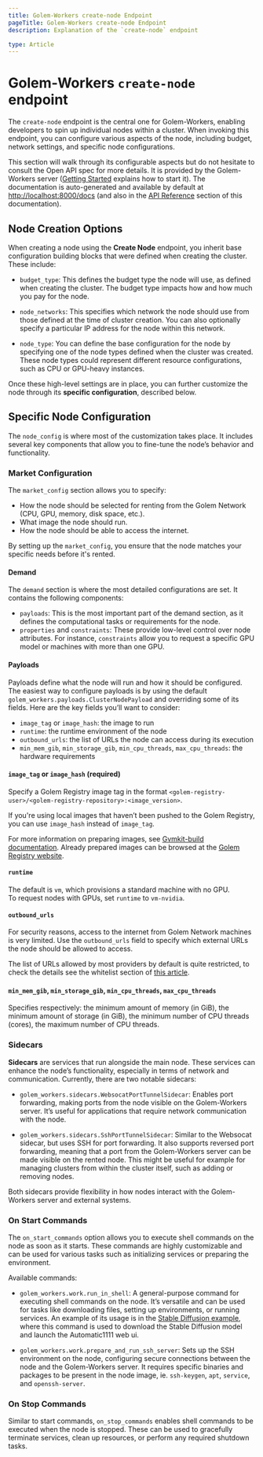 ```yaml
---
title: Golem-Workers create-node Endpoint
pageTitle: Golem-Workers create-node Endpoint 
description: Explanation of the `create-node` endpoint

type: Article
---
```


# Golem-Workers `create-node` endpoint

The `create-node` endpoint is the central one for Golem-Workers, 
enabling developers to spin up individual nodes within a cluster.
When invoking this endpoint, you can configure various aspects of the node, including budget, network settings, 
and specific node configurations. 

This section will walk through its configurable aspects but do not hesitate to 
consult the Open API spec for more details.
It is provided by the Golem-Workers server 
([Getting Started](/docs/creators/golem-workers/getting-started) explains how to start it). 
The documentation is auto-generated and available by default at [http://localhost:8000/docs](http://localhost:8000/docs)
(and also in the [API Reference](/docs/creators/golem-workers/api-swagger-ui) section of this documentation).

## Node Creation Options

When creating a node using the **Create Node** endpoint, you inherit base configuration building blocks that were defined
when creating the cluster. These include:

- `budget_type`: This defines the budget type the node will use, as defined when creating the cluster. 
The budget type impacts how and how much you pay for the node.

- `node_networks`: This specifies which network the node should use from those defined at the time of cluster creation. 
You can also optionally specify a particular IP address for the node within this network.

- `node_type`: You can define the base configuration for the node by specifying one of the node types defined 
when the cluster was created. These node types could represent different resource configurations, such as CPU or GPU-heavy instances.

Once these high-level settings are in place, you can further customize the node 
through its **specific configuration**, described below.

## Specific Node Configuration

The `node_config` is where most of the customization takes place.
It includes several key components that allow you to fine-tune the node’s behavior and functionality.

### Market Configuration

The `market_config` section allows you to specify:
- How the node should be selected for renting from the Golem Network (CPU, GPU, memory, disk space, etc.).
- What image the node should run.
- How the node should be able to access the internet.

By setting up the `market_config`, you ensure that the node matches your specific needs before it's rented.

#### Demand 

The `demand` section is where the most detailed configurations are set. It contains the following components:

- `payloads`: This is the most important part of the demand section, as it defines the computational tasks 
or requirements for the node.
- `properties` and `constraints`: These provide low-level control over node attributes. 
For instance, `constraints` allow you to request a specific GPU model or machines with more than one GPU.

#### Payloads

Payloads define what the node will run and how it should be configured. The easiest way to configure payloads 
is by using the default `golem_workers.payloads.ClusterNodePayload` and overriding some of its fields. 
Here are the key fields you’ll want to consider:

- `image_tag` or `image_hash`: the image to run
- `runtime`: the runtime environment of the node
- `outbound_urls`: the list of URLs the node can access during its execution
- `min_mem_gib`, `min_storage_gib`, `min_cpu_threads`, `max_cpu_threads`: the hardware requirements 

#### `image_tag` or `image_hash` (required)

Specify a Golem Registry image tag in the format `<golem-registry-user>/<golem-registry-repository>:<image_version>`. 

If you're using local images that haven’t been pushed to the Golem Registry, 
you can use `image_hash` instead of `image_tag`. 

For more information on preparing images, 
see [Gvmkit-build documentation](/docs/creators/tools/gvmkit/converting-docker-image-to-golem-format).
Already prepared images can be browsed at the [Golem Registry website](https://registry.golem.network/explore).

#### `runtime`  
The default is `vm`, which provisions a standard machine with no GPU.  
To request nodes with GPUs, set `runtime` to `vm-nvidia`.

#### `outbound_urls`
For security reasons, access to the internet from Golem Network machines is very limited.
Use the `outbound_urls` field to specify which external URLs the node should be allowed to access.  

The list of URLs allowed by most providers by default is quite restricted, to check the details see the whitelist section 
of [this article](/docs/creators/javascript/guides/accessing-internet#the-whitelist).

#### `min_mem_gib`, `min_storage_gib`, `min_cpu_threads`, `max_cpu_threads`

Specifies respectively: the minimum amount of memory (in GiB), the minimum amount of storage (in GiB),
the minimum number of CPU threads (cores), the maximum number of CPU threads.

### Sidecars

**Sidecars** are services that run alongside the main node. These services can enhance the node’s functionality, 
especially in terms of network and communication. Currently, there are two notable sidecars:

- `golem_workers.sidecars.WebsocatPortTunnelSidecar`: Enables port forwarding, 
making ports from the node visible on the Golem-Workers server.
It’s useful for applications that require network communication with the node.

- `golem_workers.sidecars.SshPortTunnelSidecar`: Similar to the Websocat sidecar, 
but uses SSH for port forwarding. It also supports reversed port forwarding, 
meaning that a port from the Golem-Workers server can be made visible on the rented node.
This might be useful for example for managing clusters from within the cluster itself, such as adding or removing nodes.

Both sidecars provide flexibility in how nodes interact with the Golem-Workers server and external systems.

### On Start Commands

The `on_start_commands` option allows you to execute shell commands on the node as soon as it starts.
These commands are highly customizable and can be used for various tasks such as initializing services or preparing the environment.

Available commands:
- `golem_workers.work.run_in_shell`: A general-purpose command for executing shell commands on the node.
It’s versatile and can be used for tasks like downloading files, setting up environments, or running services.
An example of its usage is in the [Stable Diffusion example](/docs/creators/golem-workers/sd-example), 
where this command is used to download the Stable Diffusion model and launch the Automatic1111 web ui.

- `golem_workers.work.prepare_and_run_ssh_server`: Sets up the SSH environment on the node, 
configuring secure connections between the node and the Golem-Workers server.
It requires specific binaries and packages to be present in the node image, ie. `ssh-keygen`, `apt`, `service`, and `openssh-server`.


### On Stop Commands

Similar to start commands, `on_stop_commands` enables shell commands to be executed when the node is stopped.
These can be used to gracefully terminate services, clean up resources, or perform any required shutdown tasks.


